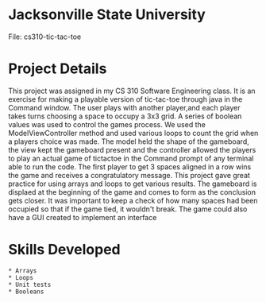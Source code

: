 
# Jacksonville State University
File: cs310-tic-tac-toe
# Project Details
This project was assigned in my CS 310 Software Engineering class. It is an exercise for making a playable version 
of tic-tac-toe through java in the Command window.  The user plays with another player,and each player takes turns choosing a space to occupy a 3x3 grid. A series of boolean values was used to control the games process. We used the ModelViewController method and used various loops to count the grid when a players choice was made. The model held the shape of the gameboard, the view kept the gameboard present and the controller allowed the players to play an actual game of tictactoe in the Command prompt of any terminal able to run the code.
The first player to get 3 spaces aligned in a row wins 
the game and receives a congratulatory message. This project gave great practice for using arrays and loops to get various 
results. The gameboard is displaed at the beginning of the game and comes to form as the conclusion gets closer. It was important to keep a check of how many spaces had been occupied so that if the game tied, it wouldn't break.
The game could also have a GUI created to implement an interface

# Skills Developed 
	* Arrays
	* Loops
	* Unit tests
	* Booleans
